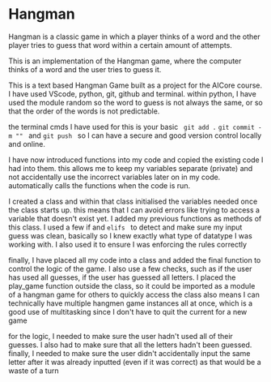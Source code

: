 
# Hangman
Hangman is a classic game in which a player thinks of a word and the other player tries to guess that word within a certain amount of attempts.

This is an implementation of the Hangman game, where the computer thinks of a word and the user tries to guess it. 


This is a text based Hangman Game built as a project for the AICore course. I have used VScode, python, git, github and terminal. within python, I have used the module random so the word to guess is not always the same, or so that the order of the words is not predictable.

the terminal cmds I have used for this is your basic ``` git add .``` ```git commit -m "" ``` and ```git push ``` so I can have a secure and good version control locally and online.


I have now introduced functions into my code and copied the existing code I had into them. this allows me to keep my variables separate (private) and not accidentally use the incorrect variables later on in my code. automatically calls the functions when the code is run.

I created a class and within that class initialised the variables needed once the class starts up. this means that I can avoid errors like trying to access a variable that doesn't exist yet. I added my previous functions as methods of this class.
I used a few if and ```elifs ``` to detect and make sure my input guess was clean, basically so I knew exactly what type of datatype I was working with.
I also used it to ensure I was enforcing the rules correctly

finally, I have placed all my code into a class and added the final function to control the logic of the game. I also use a few checks, such as if the user has used all guesses, if the user has guessed all letters.
I placed the play_game function outside the class, so it could be imported as a module of a hangman game for others to quickly access
the class also means I can technically have multiple hangmen game instances all at once, which is a good use of multitasking since I don't have to quit the current for a new game

for the logic, I needed to make sure the user hadn't used all of their guesses. I also had to make sure that all the letters hadn't been guessed.
finally, I needed to make sure the user didn't accidentally input the same letter after it was already inputted (even if it was correct) as that would be a waste of a turn
